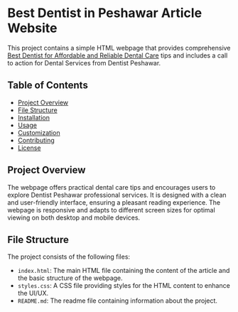 # Best Dentist in Peshawar Article Website

This project contains a simple HTML webpage that provides comprehensive <a href=https://maps.app.goo.gl/aU33C5zpsJvdpvdFA>Best Dentist for Affordable and Reliable Dental Care</a> tips and includes a call to action for Dental Services from Dentist Peshawar.

## Table of Contents

- [Project Overview](#project-overview)
- [File Structure](#file-structure)
- [Installation](#installation)
- [Usage](#usage)
- [Customization](#customization)
- [Contributing](#contributing)
- [License](#license)

## Project Overview

The webpage offers practical dental care tips and encourages users to explore Dentist Peshawar professional services. It is designed with a clean and user-friendly interface, ensuring a pleasant reading experience. The webpage is responsive and adapts to different screen sizes for optimal viewing on both desktop and mobile devices.

## File Structure

The project consists of the following files:


- `index.html`: The main HTML file containing the content of the article and the basic structure of the webpage.
- `styles.css`: A CSS file providing styles for the HTML content to enhance the UI/UX.
- `README.md`: The readme file containing information about the project.
